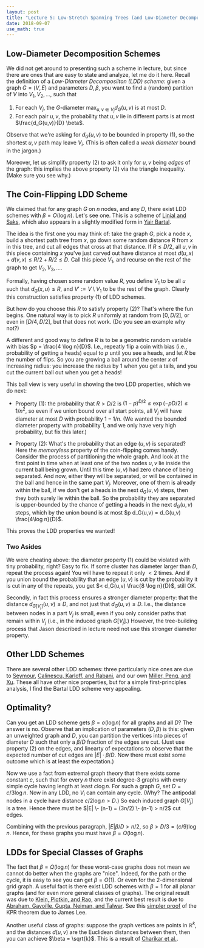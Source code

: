 ```yaml
---
layout: post
title: "Lecture 5: Low-Stretch Spanning Trees (and Low-Diameter Decompositions)"
date: 2018-09-07
use_math: true
---
```


## Low-Diameter Decomposition Schemes

We did not get around to presenting such a scheme in lecture, but since
there are ones that are easy to state and analyze, let me do it here.
Recall the definition of a _Low-Diameter Decomposiiton (LDD) scheme_:
given a graph $G = (V,E)$ and parameters $D, \beta$, you want to find a
(random) partition of $V$ into $V_1, V_2, \ldots$, such that

1. For each $V_j$, the $G$-diameter $\max_{u,v \in V_j} d_G(u,v)$ is at
   most $D$.
2. For each pair $u,v$, the probability that $u, v$ lie in different
   parts is at most $\frac{d_G(u,v)}{D} \beta$.

Observe that we're asking for $d_G(u,v)$ to be bounded in property (1),
so the shortest $u,v$ path may leave $V_i$. (This is often called a
_weak diameter_ bound in the jargon.)

Moreover, let us simplify property (2) to ask it only for $u,v$ being
*edges* of the graph: this implies the above property (2) via the
triangle inequality. (Make sure you see why.)

## The Coin-Flipping LDD Scheme

We claimed that for any graph $G$ on $n$ nodes, and any $D$, there exist
LDD schemes with $\beta = O(\log n)$. Let's see one.  This is a scheme
of [Linial and
Saks](http://www.cs.huji.ac.il/~nati/PAPERS/low_diam_dcmps.pdf), which
also appears in a slightly modified form in [Yair
Bartal](http://www.cs.huji.ac.il/~yair/pubs/B-prob-approx.ps).

The idea is the first one you may think of: take the graph $G$, pick a
node $x$, build a shortest path tree from $x$, go down some random
distance $R$ from $x$ in this tree, and cut all edges that cross at that
distance. If $R \leq D/2$, all $u,v$ in this piece containing $x$ you've
just carved out have distance at most $d(u,x) + d(v,x) \leq R/2 + R/2
\leq D$. Call this piece $V_1$, and recurse on the rest of the graph to
get $V_2, V_3, \ldots$.

Formally, having chosen some random value $R$, you define $V_1$ to be
all $u$ such that $d_G(x,u) \leq R$, and $V' := V \setminus V_1$ to be
the rest of the graph. Clearly this construction satisfies property (1)
of LDD schemes.

But how do you choose this $R$ to satisfy property (2)? That's where the
fun begins. One natural way is to pick $R$ uniformly at random from
$[0,D/2]$, or even in $[D/4,D/2]$, but that does not work. (Do you see
an example why not?)

A different and good way to define $R$ is to be a geometric random
variable with bias $p = \frac{4 \log n}{D}$. I.e., repeatly flip a coin
with bias (i.e., probability of getting a heads) equal to $p$ until you
see a heads, and let $R$ be the number of flips. So you are growing a
ball around the center $x$ of increasing radius: you increase the radius
by $1$ when you get a tails, and you cut the current ball out when you
get a heads!

This ball view is very useful in showing the two LDD properties, which
we do next:

+ Property (1): the probability that $R > D/2$ is $(1-p)^{D/2} \leq
\exp(-pD/2) \leq 1/n^2$, so even if we union bound over all start
points, all $V_j$ will have diameter at most $D$ with probability $1 -
1/n$. (We wanted the bounded diameter property with probability $1$,
and we only have very high probability, but fix this later.)

+ Property (2): What's the probability that an edge $(u,v)$ is
separated? Here the _memoryless_ property of the coin-flipping comes
handy. Consider the process of partitioning the whole graph. And look at
the first point in time when at least one of the two nodes $u,v$ lie
inside the current ball being grown. Until this time $(u,v)$ had zero
chance of being separated. And now, either they will be separated, or
will be contained in the ball and hence in the same part
$V_j$. Moreover, one of them is already within the ball, if we don't get
a heads in the next $d_G(u,v)$ steps, then they both surely lie within
the ball. So the probability they are separated is upper-bounded by the
chance of getting a heads in the next $d_G(u,v)$ steps, which by the
union bound is at most $p d_G(u,v) = d_G(u,v) \frac{4\log n}{D}$.

This proves the LDD properties we wanted!

### Two Asides

We were cheating above: the diameter property (1) could be violated with
tiny probability, right? Easy to fix. If some cluster has diameter
larger than $D$, repeat the process again! You will have to repeat it
only $< 2$ times. And if you union bound the probability that an edge
$(u,v)$ is cut by the probability it is cut in any of the repeats, you
get $< d_G(u,v) \frac{8 \log n}{D}$, still OK.

Secondly, in fact this process ensures a stronger diameter property:
that the distance $d_{G[V_j]}(u,v) \leq D$, and not just that $d_G(u,v)
\leq D$. I.e., the distance between nodes in a part $V_j$ is small, even
if you only consider paths that remain within $V_j$ (i.e., in the
induced graph $G[V_j]$.) However, the tree-building process that Jason
described in lecture need not use this stronger diameter property. 

## Other LDD Schemes

There are several other LDD schemes: three particularly nice ones are
due to [Seymour](https://link.springer.com/article/10.1007/BF01200760), [Calinescu, Karloff, and Rabani](http://epubs.siam.org/doi/pdf/10.1137/S0097539701395978), and our
own [Miller, Peng, and Xu](http://arxiv.org/abs/1307.3692). These all have other nice properties,
but for a simple first-principles analysis, I find the Bartal LDD scheme
very appealing.

## Optimality?

Can you get an LDD scheme gets $\beta = o(\log n)$ for all graphs and
all $D$? The answer is no. Observe that an implication of parameters
$(D, \beta)$ is this: given an unweighted graph and $D$, you can
partition the vertices into pieces of diameter $D$ such that only a
$\beta/D$ fraction of the edges are cut. (Just use property (2) on the
edges, and linearty of expectations to observe that the expected number
of cut edges are $|E| \cdot \beta/D$. Now there must exist some outcome
which is at least the expectation.)

Now we use a fact from extremal graph theory that there exists some
constant $c$, such that for every $n$ there exist degree-3 graphs with
every simple cycle having length at least $c \log n$. For such a graph
$G$, set $D = c/3 \log n$. Now in any LDD, no $V_i$ can contain any
cycle. (Why? The antipodal nodes in a cycle have distance $c/2 \log n >
D$.) So each induced graph $G[V_j]$ is a tree. Hence there must be $|E|
\- (n-1) = (3n/2) \- (n-1) > n/2$ cut edges.

Combining with the previous paragraph, $|E| \beta/D > n/2$, so $\beta >
D/3 = (c/9) \log n$. Hence, for these graphs you must have $\beta =
\Omega(\log n)$.

## LDDs for Special Classes of Graphs

The fact that $\beta = \Omega(\log n)$ for these worst-case graphs does
not mean we cannot do better when the graphs are "nice". Indeed, for the
path or the cycle, it is easy to see you can get $\beta = O(1)$. Or even
for the $2$-dimensional grid graph. A useful fact is there exist LDD
schemes with $\beta = 1$ for all planar graphs (and for even more
general classes of graphs). The original result was due to [Klein,
Plotkin, and Rao](http://dl.acm.org/citation.cfm?id=167261), and the
current best result is due to [Abraham, Gavoille, Gupta, Neiman, and
Talwar](https://arxiv.org/abs/1311.3048). See this [simpler
proof](https://tcsmath.wordpress.com/tag/klein-plotkin-rao/) of the KPR
theorem due to James Lee.

Another useful class of graphs: suppose the graph vertices are points in
$\mathbb{R}^k$, and the distances $d(u,v)$ are the Euclidean distances
between them, then you can achieve $\beta = \sqrt{k}$. This is a result
of [Charikar et
al.](https://www.cis.upenn.edu/~sudipto/mypapers/deterministic_two.pdf).
